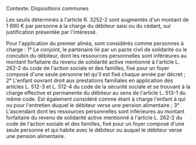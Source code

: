 Contexte: Dispositions communes

Les seuils déterminés à l'article R. 3252-2 sont augmentés d'un montant de 1 690 € par personne à la charge du débiteur saisi ou du cédant, sur justification présentée par l'intéressé.

Pour l'application du premier alinéa, sont considérés comme personnes à charge : 1° Le conjoint, le partenaire lié par un pacte civil de solidarité ou le concubin du débiteur, dont les ressources personnelles sont inférieures au montant forfaitaire du revenu de solidarité active mentionné à l'article L. 262-2 du code de l'action sociale et des familles, fixé pour un foyer composé d'une seule personne tel qu'il est fixé chaque année par décret ; 2° L'enfant ouvrant droit aux prestations familiales en application des articles L. 512-3 et L. 512-4 du code de la sécurité sociale et se trouvant à la charge effective et permanente du débiteur au sens de l'article L. 513-1 du même code. Est également considéré comme étant à charge l'enfant à qui ou pour l'entretien duquel le débiteur verse une pension alimentaire ; 3° L'ascendant dont les ressources personnelles sont inférieures au montant forfaitaire du revenu de solidarité active mentionné à l'article L. 262-2 du code de l'action sociale et des familles, fixé pour un foyer composé d'une seule personne et qui habite avec le débiteur ou auquel le débiteur verse une pension alimentaire.